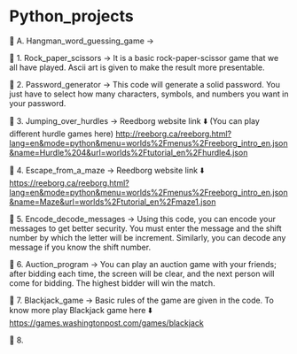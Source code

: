 # Python_projects

📁 A. Hangman_word_guessing_game -> 

📄 1. Rock_paper_scissors -> It is a basic rock-paper-scissor game that we all have played. Ascii art is given to make the result more presentable.

📄 2. Password_generator -> This code will generate a solid password. You just have to select how many characters, symbols, and numbers you want in your password.

📄 3. Jumping_over_hurdles -> Reedborg website link ⬇️ (You can play different hurdle games here)
       http://reeborg.ca/reeborg.html?lang=en&mode=python&menu=worlds%2Fmenus%2Freeborg_intro_en.json&name=Hurdle%204&url=worlds%2Ftutorial_en%2Fhurdle4.json
    
📄 4. Escape_from_a_maze -> Reedborg website link ⬇️ 
       https://reeborg.ca/reeborg.html?lang=en&mode=python&menu=worlds%2Fmenus%2Freeborg_intro_en.json&name=Maze&url=worlds%2Ftutorial_en%2Fmaze1.json

📄 5. Encode_decode_messages -> Using this code, you can encode your messages to get better security. You must enter the message and the shift number by which the letter will be increment. Similarly, you can decode any message if you know the shift number. 

📄 6. Auction_program -> You can play an auction game with your friends; after bidding each time, the screen will be clear, and the next person will come for bidding. The highest bidder will win the match.

📄 7. Blackjack_game -> Basic rules of the game are given in the code. To know more play Blackjack game here ⬇️
		https://games.washingtonpost.com/games/blackjack

📄 8.
